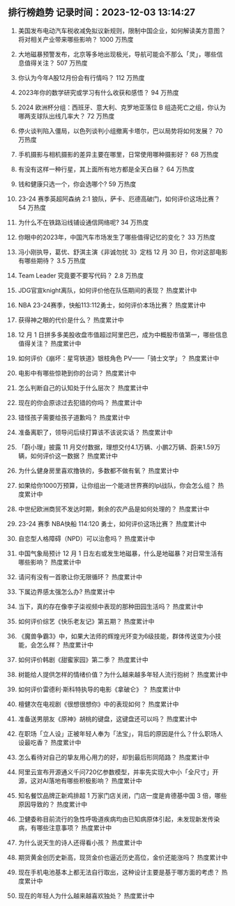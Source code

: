 
## 排行榜趋势 记录时间：2023-12-03 13:14:27
  
  1. 美国发布电动汽车税收减免拟议新规则，限制中国企业，如何解读美方意图？将对相关产业带来哪些影响？ 1000 万热度
    
  2. 大地磁暴预警发布，北京等多地出现极光，导航可能会不那么「灵」，哪些信息值得关注？ 507 万热度
    
  3. 你认为今年A股12月份会有行情吗？ 112 万热度
    
  4. 2023年你的数学研究或学习有什么收获和感悟？ 94 万热度
    
  5. 2024 欧洲杯分组：西班牙、意大利、克罗地亚落位 B 组造死亡之组，你认为哪两支球队出线几率大？ 72 万热度
    
  6. 停火谈判陷入僵局，以色列谈判小组撤离卡塔尔，巴以局势将如何发展？ 70 万热度
    
  7. 手机摄影与相机摄影的差异主要在哪里，日常使用哪种摄影好？ 68 万热度
    
  8. 有没有这样一种行星，其上面所有地方都是全天白昼？ 64 万热度
    
  9. 钱和健康只选一个，你会选哪个? 59 万热度
    
  10. 23-24 赛季英超阿森纳 2:1 狼队，萨卡、厄德高破门，如何评价这场比赛？ 54 万热度
    
  11. 为什么不在铁路沿线铺设通信网络呢? 34 万热度
    
  12. 你眼中的2023年，中国汽车市场发生了哪些值得记忆的变化？ 33 万热度
    
  13. 冯小刚执导，葛优、舒淇主演《非诚勿扰 3》定档 12 月 30 日，你对这部电影有哪些期待？ 3.5 万热度
    
  14. Team Leader 究竟要不要写代码？ 2.8 万热度
    
  15. JDG官宣knight离队，如何评价他在队伍期间的表现？ 热度累计中
    
  16. NBA 23-24赛季，快船113:112勇士，如何评价本场比赛？ 热度累计中
    
  17. 获得神之眼的代价是什么？ 热度累计中
    
  18. 12 月 1 日拼多多美股收盘市值超过阿里巴巴，成为中概股市值第一，哪些信息值得关注？ 热度累计中
    
  19. 如何评价《崩坏：星穹铁道》银枝角色 PV——「骑士文学」？ 热度累计中
    
  20. 电影中有哪些惊艳到你的台词？ 热度累计中
    
  21. 怎么判断自己的认知处于什么层次？ 热度累计中
    
  22. 现在的你会原谅过去犯错的你吗？ 热度累计中
    
  23. 错怪孩子需要给孩子道歉吗？ 热度累计中
    
  24. 准备离职了，领导问后续打算该不该说实话？ 热度累计中
    
  25. 「蔚小理」披露 11 月交付数据，理想交付4.1万辆、小鹏2万辆、蔚来1.59万辆，如何评价这一数据？ 热度累计中
    
  26. 为什么健身房里喜欢撸铁的，多数都不做有氧？ 热度累计中
    
  27. 如果给你1000万预算，让你组出一个能进世界赛的lpl战队，你会怎么组？ 热度累计中
    
  28. 中世纪欧洲商贸不发达时期，剩余的农产品是如何处理的？ 热度累计中
    
  29. 23-24 赛季 NBA快船 114:120 勇士，如何评价这场比赛？ 热度累计中
    
  30. 自恋型人格障碍（NPD）可以治愈吗？ 热度累计中
    
  31. 中国气象局预计 12 月 1 日左右或发生地磁暴，什么是地磁暴？对日常生活有哪些影响？ 热度累计中
    
  32. 请问有没有一首歌让你无限循环？ 热度累计中
    
  33. 下属边界感太强怎么办? 热度累计中
    
  34. 当下，真的存在像李子柒视频中表现的那种田园生活吗？ 热度累计中
    
  35. 如何评价综艺《快乐老友记》第五期？ 热度累计中
    
  36. 《魔兽争霸3》中，如果大法师的辉煌光环变为6级技能，群体传送变为小技能，会怎么样？ 热度累计中
    
  37. 如何评价韩剧《甜蜜家园》第二季？ 热度累计中
    
  38. 树能给人提供怎样的情绪价值？为什么越来越多年轻人流行抱树？ 热度累计中
    
  39. 如何评价雷德利·斯科特执导的电影《拿破仑》？ 热度累计中
    
  40. 檀健次在电视剧《很想很想你》中的表现如何？ 热度累计中
    
  41. 准备送男朋友《原神》胡桃的键盘，这键盘还可以吗？ 热度累计中
    
  42. 在职场「立人设」正被年轻人奉为「法宝」，背后的原因是什么？什么职场人设最吃香？ 热度累计中
    
  43. 怎么看待对自己的挚友用心用力的好，却到最后形同陌路？ 热度累计中
    
  44. 阿里云宣布开源通义千问720亿参数模型，并率先实现大中小「全尺寸」开源，这对AI落地有哪些积极影响？ 热度累计中
    
  45. 知名餐饮品牌正新鸡排超 1 万家门店关闭，门店一度是肯德基中国 3 倍，哪些原因导致的？ 热度累计中
    
  46. 卫健委称目前流行的急性呼吸道疾病均由已知病原体引起，未发现新发传染病，有哪些注意事项？ 热度累计中
    
  47. 为什么说天生的诗人还得看小孩？ 热度累计中
    
  48. 期货黄金创历史新高，现货金价也逼近历史高位，金价还能涨吗？ 热度累计中
    
  49. 现在手机电池基本上都无法自行取出，这种设计主要是基于哪方面的考虑？ 热度累计中
    
  50. 现在的年轻人为什么越来越喜欢独处？ 热度累计中
    
